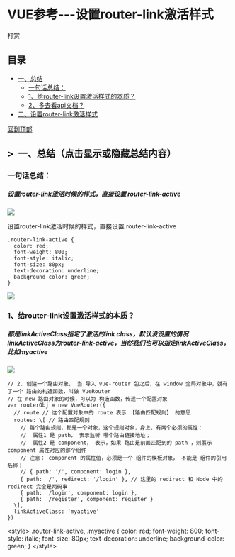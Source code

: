 VUE参考---设置router-link激活样式
=========================

打赏

目录
--

*   [一、总结](#)
    *   [一句话总结：](#)
    *   [1、给router-link设置激活样式的本质？](#)
    *   [2、多去看api文档？](#)
*   [二、设置router-link激活样式](#)

[回到顶部](#)

\>  一、总结（点击显示或隐藏总结内容）
---------------------

### 一句话总结：

##### 设置router-link激活时候的样式，直接设置 router-link-active

[![](https://common.cnblogs.com/images/copycode.gif)](# "复制代码")

设置router-link激活时候的样式，直接设置 router-link-active

    .router-link-active {
      color: red;
      font-weight: 800;
      font-style: italic;
      font-size: 80px;
      text-decoration: underline;
      background-color: green;
    }

[![](https://common.cnblogs.com/images/copycode.gif)](# "复制代码")

### 1、给router-link设置激活样式的本质？

##### 都是linkActiveClass指定了激活的link class，默认没设置的情况linkActiveClass为router-link-active，当然我们也可以指定linkActiveClass，比如myactive

[![](https://common.cnblogs.com/images/copycode.gif)](# "复制代码")

    // 2. 创建一个路由对象， 当 导入 vue-router 包之后，在 window 全局对象中，就有了一个 路由的构造函数，叫做 VueRouter
    // 在 new 路由对象的时候，可以为 构造函数，传递一个配置对象
    var routerObj = new VueRouter({
      // route // 这个配置对象中的 route 表示 【路由匹配规则】 的意思
      routes: \[ // 路由匹配规则 
        // 每个路由规则，都是一个对象，这个规则对象，身上，有两个必须的属性：
        //  属性1 是 path， 表示监听 哪个路由链接地址；
        //  属性2 是 component， 表示，如果 路由是前面匹配到的 path ，则展示 component 属性对应的那个组件
        // 注意： component 的属性值，必须是一个 组件的模板对象， 不能是 组件的引用名称；
        // { path: '/', component: login },
        { path: '/', redirect: '/login' }, // 这里的 redirect 和 Node 中的 redirect 完全是两码事
        { path: '/login', component: login },
        { path: '/register', component: register }
      \],
      linkActiveClass: 'myactive'
    })

  <style\>
    .router-link-active,
    .myactive {
      color: red;
      font-weight: 800;
      font-style: italic;
      font-size: 80px;
      text-decoration: underline;
      background-color: green;
    }
  </style\>

